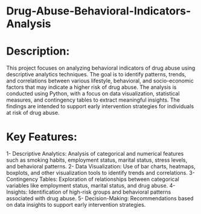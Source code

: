 # Drug-Abuse-Behavioral-Indicators-Analysis
# Description:
This project focuses on analyzing behavioral indicators of drug abuse using descriptive analytics techniques. The goal is to identify patterns, trends, and correlations between various lifestyle, behavioral, and socio-economic factors that may indicate a higher risk of drug abuse. The analysis is conducted using Python, with a focus on data visualization, statistical measures, and contingency tables to extract meaningful insights. The findings are intended to support early intervention strategies for individuals at risk of drug abuse.

# Key Features:
1- Descriptive Analytics: Analysis of categorical and numerical features such as smoking habits, employment status, marital status, stress levels, and behavioral patterns.
2- Data Visualization: Use of bar charts, heatmaps, boxplots, and other visualization tools to identify trends and correlations.
3- Contingency Tables: Exploration of relationships between categorical variables like employment status, marital status, and drug abuse.
4- Insights: Identification of high-risk groups and behavioral patterns associated with drug abuse.
5- Decision-Making: Recommendations based on data insights to support early intervention strategies.
